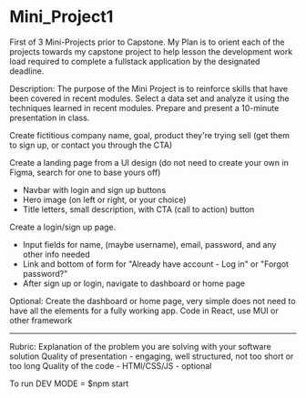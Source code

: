 # Mini_Project1
First of 3 Mini-Projects prior to Capstone. My Plan is to orient each of the projects towards my capstone project to help lesson the development work load required to complete a fullstack application by the designated deadline.

Description:
The purpose of the Mini Project is to reinforce skills that have been covered in recent modules.
Select a data set and analyze it using the techniques learned in recent modules. Prepare and present a 10-minute presentation in class.

Create fictitious company name, goal, product they're trying sell (get them to sign up, or contact you through the CTA)

Create a landing page from a UI design (do not need to create your own in Figma, search for one to base yours off)
- Navbar with login and sign up buttons
- Hero image (on left or right, or your choice)
- Title letters, small description, with CTA (call to action) button

Create a login/sign up page.
 - Input fields for name, (maybe username), email, password, and any other info needed
 - Link and bottom of form for "Already have account - Log in" or "Forgot password?"
 - After sign up or login, navigate to dashboard or home page

Optional:
Create the dashboard or home page, very simple does not need to have all the elements for a fully working app.
Code in React, use MUI or other framework

-----------
Rubric:
Explanation of the problem you are solving with your software solution
Quality of presentation - engaging, well structured, not too short or too long
Quality of the code - HTMl/CSS/JS - optional



To run DEV MODE = $npm start 
